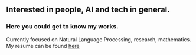 ## Interested in people, AI and tech in general. 
### Here you could get to know my works.
Currently focused on Natural Language Processing, research, mathematics.
My resume can be found [here](https://drive.google.com/file/d/1C7xCl0NJHT572c-Jrp2rAUkD0yqN6FhL/view?usp=sharing)
